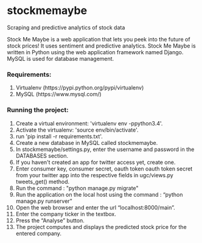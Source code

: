 # stockmemaybe
Scraping and predictive analytics of stock data

Stock Me Maybe is a web application that lets you peek into the future of stock prices!
It uses sentiment and predictive analytics.
Stock Me Maybe is written in Python using the web application framework named Django. 
MySQL is used for database management.

<h3>Requirements:</h3>
<ol>
  <li>Virtualenv (https://pypi.python.org/pypi/virtualenv)</li>
  <li>MySQL (https://www.mysql.com/)</li>
</ol>

<h3>Running the project:</h3>
<ol>
  <li>Create a virtual environment: 'virtualenv env -ppython3.4'.</li>
  <li>Activate the virtualenv: 'source env/bin/activate'.</li>
  <li>run 'pip install -r requirements.txt'.</li>
  <li>Create a new database in MySQL called stockmemaybe.</li>
  <li>In stockmemaybe/settings.py, enter the username and password in the DATABASES section.</li>
  <li>If you haven't created an app for twitter access yet, create one.</li>
  <li>Enter consumer key, consumer secret, oauth token oauth token secret from your twitter app into the respective fields in ugc/views.py tweets_get() method.</li>
  <li>Run the command : "python manage.py migrate"</li>
  <li>Run the application on the local host using the command : “python manage.py runserver”</li>
  <li>Open the web browser and enter the url “localhost:8000/main”.</li>
  <li>Enter the company ticker in the textbox.</li>
  <li>Press the “Analyse” button.</li>
  <li>The project computes and displays the predicted stock price for the entered company.</li>
</ol>
